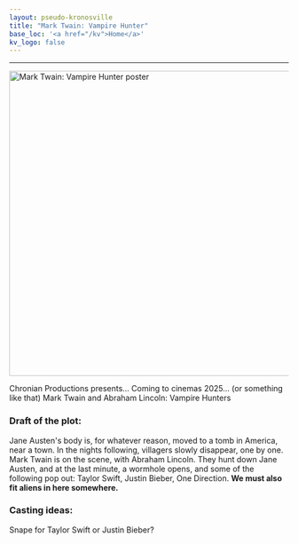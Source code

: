```yaml
---
layout: pseudo-kronosville
title: "Mark Twain: Vampire Hunter"
base_loc: '<a href="/kv">Home</a>'
kv_logo: false
---
```


<hr>
<img src="http://i.imgur.com/YiYGYpg.jpg" title="Mark Twain and Abraham Lincoln: Vampire Hunters" alt="Mark Twain: Vampire Hunter poster" width="550">

Chronian Productions presents...
Coming to cinemas 2025... (or something like that)
Mark Twain and Abraham Lincoln: Vampire Hunters

### **Draft of the plot**:
Jane Austen's body is, for whatever reason, moved to a tomb in America, near a town. In the nights following, villagers slowly disappear, one by one.
Mark Twain is on the scene, with Abraham Lincoln. They hunt down Jane Austen, and at the last minute, a wormhole opens, and some of the following pop out:
Taylor Swift, Justin Bieber, One Direction. **We must also fit aliens in here somewhere.**

### **Casting ideas**:
Snape for Taylor Swift or Justin Bieber?
